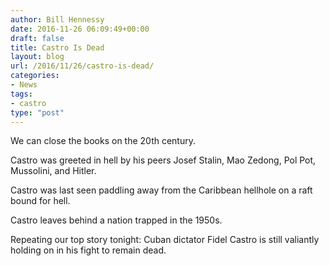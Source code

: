 ```yaml
---
author: Bill Hennessy
date: 2016-11-26 06:09:49+00:00
draft: false
title: Castro Is Dead
layout: blog
url: /2016/11/26/castro-is-dead/
categories:
- News
tags:
- castro
type: "post"
---
```


We can close the books on the 20th century. 

Castro was greeted in hell by his peers Josef Stalin, Mao Zedong, Pol Pot, Mussolini, and Hitler. 

Castro was last seen paddling away from the Caribbean hellhole on a raft bound for hell. 

Castro leaves behind a nation trapped in the 1950s.

Repeating our top story tonight: Cuban dictator Fidel Castro is still valiantly holding on in his fight to remain dead.
